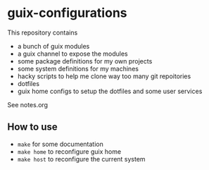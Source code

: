 # guix-configurations

This repository contains

- a bunch of guix modules
- a guix channel to expose the modules
- some package definitions for my own projects
- some system definitions for my machines
- hacky scripts to help me clone way too many git repoitories
- dotfiles
- guix home configs to setup the dotfiles and some user services

See notes.org

## How to use

- `make` for some documentation
- `make home` to reconfigure guix home
- `make host` to reconfigure the current system
